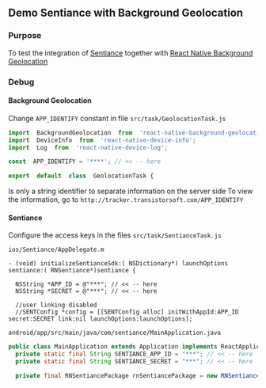 ## Demo Sentiance with Background Geolocation

### Purpose

To test the integration of [Sentiance]([https://github.com/sentiance/react-native-sentiance](https://github.com/sentiance/react-native-sentiance)) together with [React Native Background Geolocation]([https://github.com/transistorsoft/react-native-background-geolocation](https://github.com/transistorsoft/react-native-background-geolocation))

### Debug
#### Background Geolocation
Change `APP_IDENTIFY` constant in file `src/task/GeolocationTask.js`

```js
import  BackgroundGeolocation  from  'react-native-background-geolocation';
import  DeviceInfo  from  'react-native-device-info';
import  Log  from  'react-native-device-log';

const  APP_IDENTIFY = '****'; // << -- here

export  default  class  GeolocationTask {
```
Is only a string identifier to separate information on the server side
To view the information, go to `http://tracker.transistorsoft.com/APP_IDENTIFY`

#### Sentiance
Configure the access keys in the files `src/task/SentianceTask.js`

`ios/Sentiance/AppDelegate.m`
```objc
- (void) initializeSentianceSdk:( NSDictionary*) launchOptions sentiance:( RNSentiance*)sentiance {

  NSString *APP_ID = @"***"; // << -- here
  NSString *SECRET = @"***"; // << -- here

  //user linking disabled
  //SENTConfig *config = [[SENTConfig alloc] initWithAppId:APP_ID secret:SECRET link:nil launchOptions:launchOptions];
```

`android/app/src/main/java/com/sentiance/MainApplication.java`
```java
public class MainApplication extends Application implements ReactApplication {
  private static final String SENTIANCE_APP_ID = "***"; // << -- here
  private static final String SENTIANCE_SECRET = "***"; // << -- here

  private final RNSentiancePackage rnSentiancePackage = new RNSentiancePackage();
```

